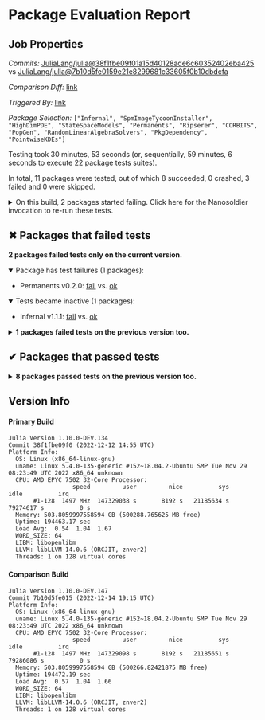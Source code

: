 # Package Evaluation Report

## Job Properties

*Commits:* [JuliaLang/julia@38f1fbe09f01a15d40128ade6c60352402eba425](https://github.com/JuliaLang/julia/commit/38f1fbe09f01a15d40128ade6c60352402eba425) vs [JuliaLang/julia@7b10d5fe0159e21e8299681c33605f0b10dbdcfa](https://github.com/JuliaLang/julia/commit/7b10d5fe0159e21e8299681c33605f0b10dbdcfa)

*Comparison Diff:* [link](https://github.com/JuliaLang/julia/compare/7b10d5fe0159e21e8299681c33605f0b10dbdcfa..38f1fbe09f01a15d40128ade6c60352402eba425)

*Triggered By:* [link](https://github.com/JuliaLang/julia/pull/47813#issuecomment-1352550944)

*Package Selection:* `["Infernal", "SpmImageTycoonInstaller", "HighDimPDE", "StateSpaceModels", "Permanents", "Ripserer", "CORBITS", "PopGen", "RandomLinearAlgebraSolvers", "PkgDependency", "PointwiseKDEs"]`

Testing took 30 minutes, 53 seconds (or, sequentially, 59 minutes, 6 seconds to execute 22 package tests suites).

In total, 11 packages were tested, out of which 8 succeeded, 0 crashed, 3 failed and 0 were skipped.


<details><summary>On this build, 2 packages started failing. Click here for the Nanosoldier invocation to re-run these tests.</summary>
<p>

```
@nanosoldier `runtests(["Permanents", "Infernal"], vs = ":master")`
```

</p>
</details>


## ✖ Packages that failed tests

**2 packages failed tests only on the current version.**

<details open><summary>Package has test failures (1 packages):</summary>
<p>


- Permanents v0.2.0: [fail](https://s3.amazonaws.com/julialang-reports/nanosoldier/pkgeval/by_hash/38f1fbe_vs_7b10d5f/Permanents.primary.log) vs. [ok](https://s3.amazonaws.com/julialang-reports/nanosoldier/pkgeval/by_hash/38f1fbe_vs_7b10d5f/Permanents.against.log)

</p>
</details>

<details open><summary>Tests became inactive (1 packages):</summary>
<p>


- Infernal v1.1.1: [fail](https://s3.amazonaws.com/julialang-reports/nanosoldier/pkgeval/by_hash/38f1fbe_vs_7b10d5f/Infernal.primary.log) vs. [ok](https://s3.amazonaws.com/julialang-reports/nanosoldier/pkgeval/by_hash/38f1fbe_vs_7b10d5f/Infernal.against.log)

</p>
</details>

<details><summary><strong>1 packages failed tests on the previous version too.</strong></summary>
<p>

<details open><summary>Tests became inactive (1 packages):</summary>
<p>


- [CORBITS](https://s3.amazonaws.com/julialang-reports/nanosoldier/pkgeval/by_hash/38f1fbe_vs_7b10d5f/CORBITS.primary.log)

</p>
</details>

</p>
</details>


## ✔ Packages that passed tests

<details><summary><strong>8 packages passed tests on the previous version too.</strong></summary>
<p>

- [HighDimPDE v1.2.1](https://s3.amazonaws.com/julialang-reports/nanosoldier/pkgeval/by_hash/38f1fbe_vs_7b10d5f/HighDimPDE.primary.log)
- [PkgDependency v0.4.0](https://s3.amazonaws.com/julialang-reports/nanosoldier/pkgeval/by_hash/38f1fbe_vs_7b10d5f/PkgDependency.primary.log)
- [PointwiseKDEs v0.1.1](https://s3.amazonaws.com/julialang-reports/nanosoldier/pkgeval/by_hash/38f1fbe_vs_7b10d5f/PointwiseKDEs.primary.log)
- [PopGen v0.9.0](https://s3.amazonaws.com/julialang-reports/nanosoldier/pkgeval/by_hash/38f1fbe_vs_7b10d5f/PopGen.primary.log)
- [RandomLinearAlgebraSolvers v0.1.1](https://s3.amazonaws.com/julialang-reports/nanosoldier/pkgeval/by_hash/38f1fbe_vs_7b10d5f/RandomLinearAlgebraSolvers.primary.log)
- [Ripserer v0.16.11](https://s3.amazonaws.com/julialang-reports/nanosoldier/pkgeval/by_hash/38f1fbe_vs_7b10d5f/Ripserer.primary.log)
- [SpmImageTycoonInstaller v0.2.1](https://s3.amazonaws.com/julialang-reports/nanosoldier/pkgeval/by_hash/38f1fbe_vs_7b10d5f/SpmImageTycoonInstaller.primary.log)
- [StateSpaceModels v0.6.6](https://s3.amazonaws.com/julialang-reports/nanosoldier/pkgeval/by_hash/38f1fbe_vs_7b10d5f/StateSpaceModels.primary.log)

</p>
</details>


## Version Info

#### Primary Build

```
Julia Version 1.10.0-DEV.134
Commit 38f1fbe09f0 (2022-12-12 14:55 UTC)
Platform Info:
  OS: Linux (x86_64-linux-gnu)
  uname: Linux 5.4.0-135-generic #152~18.04.2-Ubuntu SMP Tue Nov 29 08:23:49 UTC 2022 x86_64 unknown
  CPU: AMD EPYC 7502 32-Core Processor: 
                  speed         user         nice          sys         idle          irq
       #1-128  1497 MHz  147329038 s       8192 s   21185634 s   79274617 s          0 s
  Memory: 503.8059997558594 GB (500288.765625 MB free)
  Uptime: 194463.17 sec
  Load Avg:  0.54  1.04  1.67
  WORD_SIZE: 64
  LIBM: libopenlibm
  LLVM: libLLVM-14.0.6 (ORCJIT, znver2)
  Threads: 1 on 128 virtual cores

```

#### Comparison Build

```
Julia Version 1.10.0-DEV.147
Commit 7b10d5fe015 (2022-12-14 19:15 UTC)
Platform Info:
  OS: Linux (x86_64-linux-gnu)
  uname: Linux 5.4.0-135-generic #152~18.04.2-Ubuntu SMP Tue Nov 29 08:23:49 UTC 2022 x86_64 unknown
  CPU: AMD EPYC 7502 32-Core Processor: 
                  speed         user         nice          sys         idle          irq
       #1-128  1497 MHz  147329098 s       8192 s   21185651 s   79286086 s          0 s
  Memory: 503.8059997558594 GB (500266.82421875 MB free)
  Uptime: 194472.19 sec
  Load Avg:  0.57  1.04  1.66
  WORD_SIZE: 64
  LIBM: libopenlibm
  LLVM: libLLVM-14.0.6 (ORCJIT, znver2)
  Threads: 1 on 128 virtual cores

```
<!-- Generated on 2022-12-15T18:42:17.461 -->
